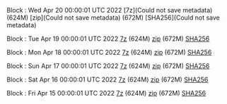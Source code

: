 Block : Wed Apr 20 00:00:01 UTC 2022 [7z](Could not save metadata) (624M) [zip](Could not save metadata) (672M) [SHA256](Could not save metadata)

Block : Tue Apr 19 00:00:01 UTC 2022 [7z](https://transfer.sh/UQVi9D/bootstrap.dat.20220419.7z) (624M) [zip](https://transfer.sh/czVflh/bootstrap.dat.20220419.zip) (672M) [SHA256](https://transfer.sh/MtK9RY/sha256.txt)

Block : Mon Apr 18 00:00:01 UTC 2022 [7z](https://transfer.sh/6kGUph/bootstrap.dat.20220418.7z) (624M) [zip](https://transfer.sh/ifA8vH/bootstrap.dat.20220418.zip) (672M) [SHA256](https://transfer.sh/052DXH/sha256.txt)

Block : Sun Apr 17 00:00:01 UTC 2022 [7z](https://transfer.sh/rKqTre/bootstrap.dat.20220417.7z) (624M) [zip](https://transfer.sh/zlzDqo/bootstrap.dat.20220417.zip) (672M) [SHA256](https://transfer.sh/7evp9z/sha256.txt)

Block : Sat Apr 16 00:00:01 UTC 2022 [7z](https://transfer.sh/vkFeYP/bootstrap.dat.20220416.7z) (624M) [zip](https://transfer.sh/wjhUzF/bootstrap.dat.20220416.zip) (672M) [SHA256](https://transfer.sh/ct9zS8/sha256.txt)

Block : Fri Apr 15 00:00:01 UTC 2022 [7z](https://transfer.sh/yec01P/bootstrap.dat.20220415.7z) (624M) [zip](https://transfer.sh/22urtn/bootstrap.dat.20220415.zip) (672M) [SHA256](https://transfer.sh/U7HzcQ/sha256.txt)
